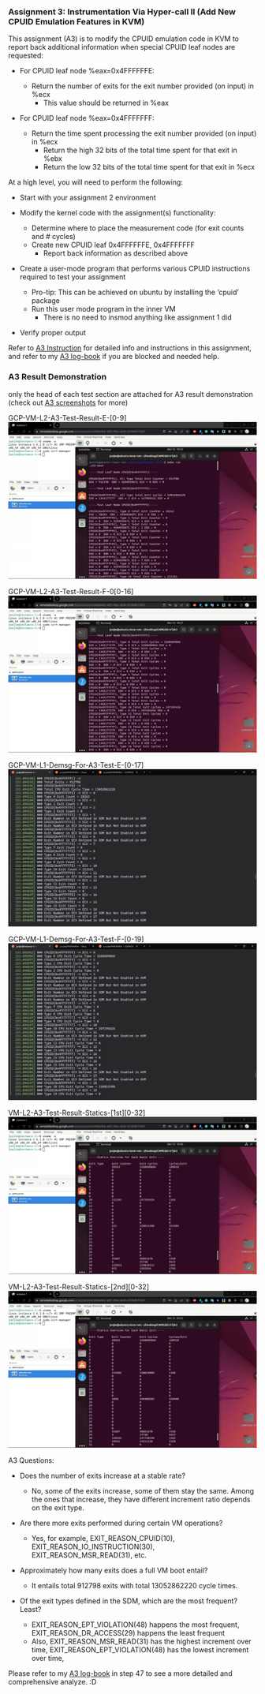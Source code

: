 ### Assignment 3: Instrumentation Via Hyper-call II (Add New CPUID Emulation Features in KVM)

This assignment (A3) is to modify the CPUID emulation code in KVM to report back additional information
when special CPUID leaf nodes are requested:

* For CPUID leaf node %eax=0x4FFFFFFE:
  * Return the number of exits for the exit number provided (on input) in %ecx
    * This value should be returned in %eax

* For CPUID leaf node %eax=0x4FFFFFFF:
  * Return the time spent processing the exit number provided (on input) in %ecx
    * Return the high 32 bits of the total time spent for that exit in %ebx
    * Return the low 32 bits of the total time spent for that exit in %ecx

At a high level, you will need to perform the following:
* Start with your assignment 2 environment

* Modify the kernel code with the assignment(s) functionality:
  * Determine where to place the measurement code (for exit counts and # cycles)
  * Create new CPUID leaf 0x4FFFFFFE, 0x4FFFFFFF
    * Report back information as described above

* Create a user-mode program that performs various CPUID instructions required to test your
  assignment
  * Pro-tip: This can be achieved on ubuntu by installing the ‘cpuid’ package
  * Run this user mode program in the inner VM
    * There is no need to insmod anything like assignment 1 did

* Verify proper output

Refer to [A3 Instruction](source/283_Assignment2-3_F22.pdf) for detailed info and instructions in this assignment, and refer to my [A3 log-book](A3-log-book.txt) if you are blocked and needed help.

### A3 Result Demonstration

only the head of each test section are attached for A3 result demonstration  
(check out [A3 screenshots](screenshots/) for more)

GCP-VM-L2-A3-Test-Result-E-[0-9]
![GCP-VM-L2-A3-Test-Result-E-[0-9]](screenshots/VM-L2-A3-test-result-E-%5B0-9%5D.jpg)

GCP-VM-L2-A3-Test-Result-F-0[0-16]
![GCP-VM-L2-A3-Test-Result-F-0[0-16]](screenshots/VM-L2-A3-test-result-F-%5B0-16%5D.jpg)

GCP-VM-L1-Demsg-For-A3-Test-E-[0-17]
![GCP-VM-L1-Demsg-For-A3-Test-E-[0-17]](screenshots/VM-L1-demsg-for-A3-test-E-%5B0-17%5D.jpg)

GCP-VM-L1-Demsg-For-A3-Test-F-[0-19]
![GCP-VM-L1-Demsg-For-A3-Test-F-[0-19]](screenshots/VM-L1-demsg-for-A3-test-F-%5B0-19%5D.jpg)

VM-L2-A3-Test-Result-Statics-[1st][0-32]
![VM-L2-A3-Test-Result-Statics-[1st][0-32]](screenshots/VM-L2-A3-test-result-statics-%5B1st%5D%5B0-32%5D.jpg)

VM-L2-A3-Test-Result-Statics-[2nd][0-32]
![VM-L2-A3-Test-Result-Statics-[2nd][0-32]](screenshots/VM-L2-A3-test-result-statics-%5B2nd%5D%5B0-32%5D.jpg)


A3 Questions:

* Does the number of exits increase at a stable rate?
  * No, some of the exits increase, some of them stay the same. Among the ones that increase,
  they have different increment ratio depends on the exit type.

* Are there more exits performed during certain VM operations?
  * Yes, for example, EXIT_REASON_CPUID(10), EXIT_REASON_IO_INSTRUCTION(30), EXIT_REASON_MSR_READ(31), etc.

* Approximately how many exits does a full VM boot entail?
    * It entails total 912798 exits with total 13052862220 cycle times.
    
* Of the exit types defined in the SDM, which are the most frequent? Least?
  * EXIT_REASON_EPT_VIOLATION(48) happens the most frequent, EXIT_REASON_DR_ACCESS(29) happens the least frequent
  * Also, EXIT_REASON_MSR_READ(31) has the highest increment over time, EXIT_REASON_EPT_VIOLATION(48) has the lowest increment over time,

Please refer to my [A3 log-book](A3-log-book.txt) in step 47 to see a more detailed and comprehensive analyze. :D
